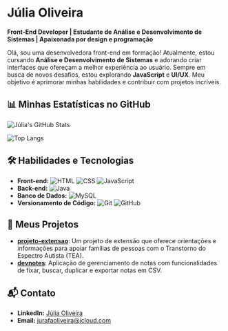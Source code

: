 # Júlia Oliveira
**Front-End Developer | Estudante de Análise e Desenvolvimento de Sistemas | Apaixonada por design e programação**

Olá, sou uma desenvolvedora front-end em formação! Atualmente, estou cursando **Análise e Desenvolvimento de Sistemas** e adorando criar interfaces que ofereçam a melhor experiência ao usuário. Sempre em busca de novos desafios, estou explorando **JavaScript** e **UI/UX**. Meu objetivo é aprimorar minhas habilidades e contribuir com projetos incríveis.

## 📊 Minhas Estatísticas no GitHub

![Júlia's GitHub Stats](https://github-readme-stats.vercel.app/api?username=jukiaoliveira&show_icons=true&theme=radical&cache_seconds=0)

![Top Langs](https://github-readme-stats.vercel.app/api/top-langs/?username=jukiaoliveira&layout=compact&theme=radical)


## 🛠 Habilidades e Tecnologias
- **Front-end:** ![HTML](https://img.shields.io/badge/HTML5-E34F26?style=flat-square&logo=html5&logoColor=white) ![CSS](https://img.shields.io/badge/CSS3-1572B6?style=flat-square&logo=css3&logoColor=white) ![JavaScript](https://img.shields.io/badge/JavaScript-F7DF1E?style=flat-square&logo=javascript&logoColor=black)
- **Back-end:** ![Java](https://img.shields.io/badge/Java-%23ED8B00.svg?style=flat-square&logo=openjdk&logoColor=white)
- **Banco de Dados:** ![MySQL](https://img.shields.io/badge/MySQL-005C84?style=flat-square&logo=mysql&logoColor=white)
- **Versionamento de Código:** ![Git](https://img.shields.io/badge/Git-%23F05032?style=flat-square&logo=git&logoColor=white) ![GitHub](https://img.shields.io/badge/GitHub-100000?style=flat-square&logo=github&logoColor=white)

## 📂 Meus Projetos
- [**projeto-extensao**](https://github.com/jukiaoliveira/projeto-extensao.git): Um projeto de extensão que oferece orientações e informações para apoiar famílias de pessoas com o Transtorno do Espectro Autista (TEA).
- [**devnotes**](https://github.com/jukiaoliveira/devnotes.git): Aplicação de gerenciamento de notas com funcionalidades de fixar, buscar, duplicar e exportar notas em CSV.

## 📬 Contato
- **LinkedIn:** [Júlia Oliveira](https://www.linkedin.com/in/jurafaoliveira/)
- **Email:** jurafaoliveira@icloud.com
